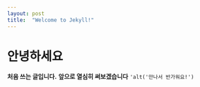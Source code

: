 ```yaml
---
layout: post
title:  "Welcome to Jekyll!"
---
```


#  안녕하세요
****처음 쓰는 글입니다.****
**앞으로 열심히 써보겠습니다**
`'alt('만나서 반가워요!')`